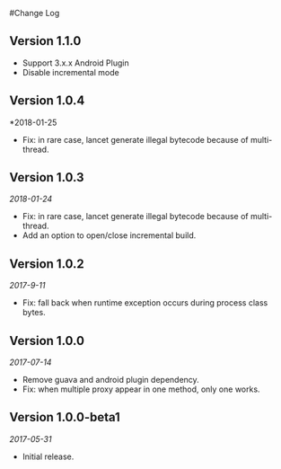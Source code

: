 #Change Log

## Version 1.1.0
* Support 3.x.x Android Plugin
* Disable incremental mode

## Version 1.0.4
*2018-01-25
* Fix: in rare case, lancet generate illegal bytecode because of multi-thread.

## Version 1.0.3
*2018-01-24*
* Fix: in rare case, lancet generate illegal bytecode because of multi-thread.
* Add an option to open/close incremental build.

## Version 1.0.2
*2017-9-11* 
* Fix: fall back when runtime exception occurs during process class bytes.

## Version 1.0.0
*2017-07-14*
* Remove guava and android plugin dependency.
* Fix: when multiple proxy appear in one method, only one works.

## Version 1.0.0-beta1
*2017-05-31*
* Initial release.